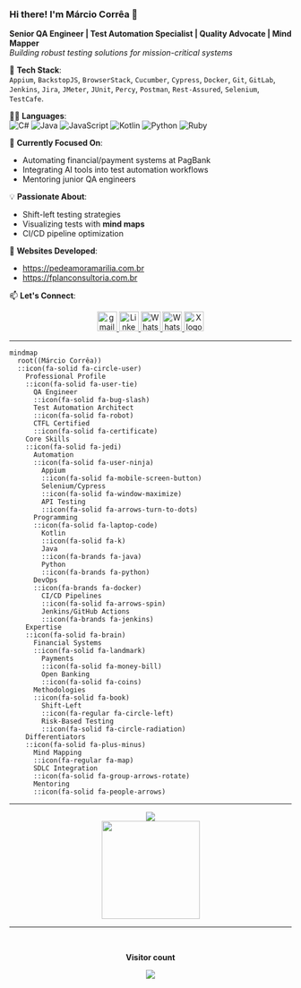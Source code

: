 ### Hi there! I'm Márcio Corrêa 👋  

**Senior QA Engineer | Test Automation Specialist | Quality Advocate | Mind Mapper**  
*Building robust testing solutions for mission-critical systems*  

🔧 **Tech Stack**:  
`Appium`, `BackstopJS`, `BrowserStack`, `Cucumber`, `Cypress`, `Docker`, `Git`, `GitLab`, `Jenkins`, `Jira`, `JMeter`, `JUnit`, `Percy`, `Postman`, `Rest-Assured`, `Selenium`, `TestCafe`.

🧑‍💻 **Languages**:  
![C#](https://img.shields.io/badge/c%23-%23239120.svg?style=for-the-badge&logo=csharp&logoColor=white)
![Java](https://img.shields.io/badge/java-%23ED8B00.svg?style=for-the-badge&logo=openjdk&logoColor=white)
![JavaScript](https://img.shields.io/badge/javascript-%23323330.svg?style=for-the-badge&logo=javascript&logoColor=%23F7DF1E)
![Kotlin](https://img.shields.io/badge/kotlin-%237F52FF.svg?style=for-the-badge&logo=kotlin&logoColor=white)
![Python](https://img.shields.io/badge/python-3670A0?style=for-the-badge&logo=python&logoColor=ffdd54)
![Ruby](https://img.shields.io/badge/ruby-%23CC342D.svg?style=for-the-badge&logo=ruby&logoColor=white)


🌱 **Currently Focused On**:  
- Automating financial/payment systems at PagBank  
- Integrating AI tools into test automation workflows  
- Mentoring junior QA engineers  

💡 **Passionate About**:  
- Shift-left testing strategies  
- Visualizing tests with **mind maps**  
- CI/CD pipeline optimization  

📌 **Websites Developed**:  
- https://pedeamoramarilia.com.br
- https://fplanconsultoria.com.br

📫 **Let's Connect**:  

<div align="center">
  <a href="mailto:marcio.ramos.correa@gmail.com">
    <img src="https://img.shields.io/static/v1?message=Gmail&logo=gmail&label=&color=FF6584&logoColor=white&labelColor=&style=for-the-badge" height="35" alt="gmail logo" />
  </a> 
  <a href="https://www.linkedin.com/in/marciorc/">
    <img src="https://img.shields.io/static/v1?message=LinkedIn&logo=linkedin&label=&color=0077B5&logoColor=white&labelColor=&style=for-the-badge" height="35" alt="LinkedIn logo" />
  </a>
  <a href="https://t.me/marcio_rc">
    <img src="https://img.shields.io/badge/Telegram-2CA5E0?style=for-the-badge&logo=telegram&logoColor=white" height="35" alt="WhatsApp logo" />
  </a>
  <a href="https://wa.me/5516996269255">
    <img src="https://img.shields.io/static/v1?message=WhatsApp&logo=whatsapp&label=&color=25D366&logoColor=white&labelColor=&style=for-the-badge" height="35" alt="WhatsApp logo" />
  </a>
  <a href="https://x.com/marciorc_">
    <img src="https://img.shields.io/badge/X-%23000000.svg?style=for-the-badge&logo=X&logoColor=white" height="35" alt="X logo">
  </a>
</div>

---

```mermaid
mindmap
  root((Márcio Corrêa))
  ::icon(fa-solid fa-circle-user)
    Professional Profile
    ::icon(fa-solid fa-user-tie)
      QA Engineer
      ::icon(fa-solid fa-bug-slash)
      Test Automation Architect
      ::icon(fa-solid fa-robot)
      CTFL Certified
      ::icon(fa-solid fa-certificate)
    Core Skills
    ::icon(fa-solid fa-jedi)
      Automation
      ::icon(fa-solid fa-user-ninja)
        Appium
        ::icon(fa-solid fa-mobile-screen-button)
        Selenium/Cypress
        ::icon(fa-solid fa-window-maximize)
        API Testing
        ::icon(fa-solid fa-arrows-turn-to-dots)
      Programming
      ::icon(fa-solid fa-laptop-code)
        Kotlin
        ::icon(fa-solid fa-k)
        Java
        ::icon(fa-brands fa-java) 
        Python
        ::icon(fa-brands fa-python)
      DevOps
      ::icon(fa-brands fa-docker)
        CI/CD Pipelines
        ::icon(fa-solid fa-arrows-spin)
        Jenkins/GitHub Actions
        ::icon(fa-brands fa-jenkins)
    Expertise
    ::icon(fa-solid fa-brain)
      Financial Systems
      ::icon(fa-solid fa-landmark)
        Payments
        ::icon(fa-solid fa-money-bill)
        Open Banking
        ::icon(fa-solid fa-coins)
      Methodologies
      ::icon(fa-solid fa-book)
        Shift-Left
        ::icon(fa-regular fa-circle-left)
        Risk-Based Testing
        ::icon(fa-solid fa-circle-radiation)
    Differentiators
    ::icon(fa-solid fa-plus-minus)
      Mind Mapping
      ::icon(fa-regular fa-map)
      SDLC Integration
      ::icon(fa-solid fa-group-arrows-rotate)
      Mentoring
      ::icon(fa-solid fa-people-arrows)
```

---

<div align="center">
  <img src="https://github-readme-stats.vercel.app/api?username=marciorc&theme=calm&show_icons=true&hide_border=false&count_private=true"/>
  <br>
  <img src="https://github-readme-stats.vercel.app/api/top-langs/?username=marciorc&theme=calm&show_icons=true&hide_border=false&layout=compact" height="175"/>
</div>

---

<!-- Contador de Visitantes -->
<div align="center">
  <br><p align="center"><b>Visitor count</b></p>  
  <p align="center"><img align="center" src="https://profile-counter.glitch.me/{marciorc}/count.svg" /></p> 
  <br>
</div>
